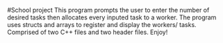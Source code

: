 #School project
This program prompts the user to enter the number of desired tasks then allocates every inputed task to a worker.
The program uses structs and arrays to register and display the workers/ tasks.
Comprised of two C++ files and two header files.
Enjoy!
